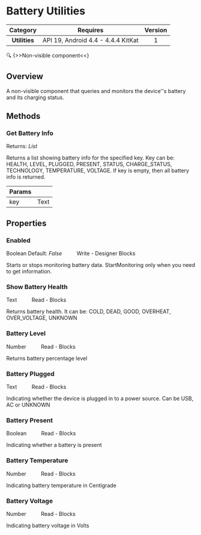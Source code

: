 # Battery Utilities

| Category | Requires | Version |
|:--------:|:-------:|:--------:|
|**Utilities**|<span class="chip chip-any">API 19, Android 4.4 - 4.4.4 KitKat</span>|<span class="chip chip-number">1</span>|

:mag: {>>Non-visible component<<}

## Overview

A non-visible component that queries and monitors the device''s battery and its charging status.

## Methods

### Get Battery Info

<span class="chip chip-list">Returns: <i>List</i></span> 

Returns a list showing battery info for the specified key. Key can be: HEALTH, LEVEL, PLUGGED, PRESENT, STATUS, CHARGE_STATUS, TECHNOLOGY, TEMPERATURE, VOLTAGE. If key is empty, then all battery info is returned.

<div class="block" ai2-block="method" not-rendered="true" value="%7B%22componentName%22:%20%22Battery%20Utilities%22,%20%22name%22:%20%22Get%20Battery%20Info%22,%20%22output%22:%20true,%20%22params%22:%20%5B%22key%22%5D%7D"></div>


| Params | []() |
|--------|------|
|key|<span class="chip chip-text">Text</span>|


## Properties

### Enabled

<span class="chip chip-boolean">Boolean</span> <span class="chip chip-boolean">Default: <i>False</i></span>&nbsp;&nbsp;&nbsp;&nbsp;&nbsp;&nbsp;&nbsp;&nbsp;&nbsp;&nbsp;<span class="chip chip-rw">Write</span> - <span class="chip chip-bd">Designer</span> <span class="chip chip-bd">Blocks</span> 

Starts or stops monitoring battery data. StartMonitoring only when you need to get information.

<div class="block" ai2-block="property" not-rendered="true" value="%7B%22componentName%22:%20%22Battery%20Utilities%22,%20%22name%22:%20%22Enabled%22,%20%22getter%22:%20false%7D"></div>


### Show Battery Health

<span class="chip chip-text">Text</span>&nbsp;&nbsp;&nbsp;&nbsp;&nbsp;&nbsp;&nbsp;&nbsp;&nbsp;&nbsp;<span class="chip chip-rw">Read</span> - <span class="chip chip-bd">Blocks</span> 

Returns battery health. It can be: COLD, DEAD, GOOD, OVERHEAT, OVER_VOLTAGE, UNKNOWN

<div class="block" ai2-block="property" not-rendered="true" value="%7B%22componentName%22:%20%22Battery%20Utilities%22,%20%22name%22:%20%22Show%20Battery%20Health%22,%20%22getter%22:%20true%7D"></div>


### Battery Level

<span class="chip chip-number">Number</span>&nbsp;&nbsp;&nbsp;&nbsp;&nbsp;&nbsp;&nbsp;&nbsp;&nbsp;&nbsp;<span class="chip chip-rw">Read</span> - <span class="chip chip-bd">Blocks</span> 

Returns battery percentage level

<div class="block" ai2-block="property" not-rendered="true" value="%7B%22componentName%22:%20%22Battery%20Utilities%22,%20%22name%22:%20%22Battery%20Level%22,%20%22getter%22:%20true%7D"></div>


### Battery Plugged

<span class="chip chip-text">Text</span>&nbsp;&nbsp;&nbsp;&nbsp;&nbsp;&nbsp;&nbsp;&nbsp;&nbsp;&nbsp;<span class="chip chip-rw">Read</span> - <span class="chip chip-bd">Blocks</span> 

Indicating whether the device is plugged in to a power source. Can be USB, AC or UNKNOWN

<div class="block" ai2-block="property" not-rendered="true" value="%7B%22componentName%22:%20%22Battery%20Utilities%22,%20%22name%22:%20%22Battery%20Plugged%22,%20%22getter%22:%20true%7D"></div>


### Battery Present

<span class="chip chip-boolean">Boolean</span>&nbsp;&nbsp;&nbsp;&nbsp;&nbsp;&nbsp;&nbsp;&nbsp;&nbsp;&nbsp;<span class="chip chip-rw">Read</span> - <span class="chip chip-bd">Blocks</span> 

Indicating whether a battery is present

<div class="block" ai2-block="property" not-rendered="true" value="%7B%22componentName%22:%20%22Battery%20Utilities%22,%20%22name%22:%20%22Battery%20Present%22,%20%22getter%22:%20true%7D"></div>


### Battery Temperature

<span class="chip chip-number">Number</span>&nbsp;&nbsp;&nbsp;&nbsp;&nbsp;&nbsp;&nbsp;&nbsp;&nbsp;&nbsp;<span class="chip chip-rw">Read</span> - <span class="chip chip-bd">Blocks</span> 

Indicating battery temperature in Centigrade

<div class="block" ai2-block="property" not-rendered="true" value="%7B%22componentName%22:%20%22Battery%20Utilities%22,%20%22name%22:%20%22Battery%20Temperature%22,%20%22getter%22:%20true%7D"></div>


### Battery Voltage

<span class="chip chip-number">Number</span>&nbsp;&nbsp;&nbsp;&nbsp;&nbsp;&nbsp;&nbsp;&nbsp;&nbsp;&nbsp;<span class="chip chip-rw">Read</span> - <span class="chip chip-bd">Blocks</span> 

Indicating battery voltage in Volts

<div class="block" ai2-block="property" not-rendered="true" value="%7B%22componentName%22:%20%22Battery%20Utilities%22,%20%22name%22:%20%22Battery%20Voltage%22,%20%22getter%22:%20true%7D"></div>
